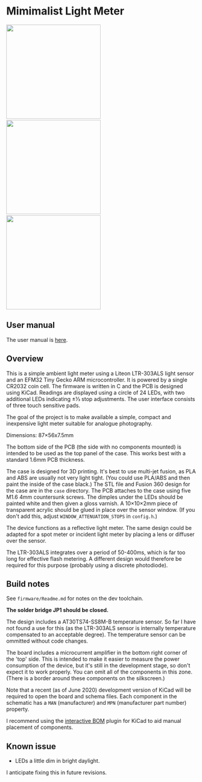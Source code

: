 # Mimimalist Light Meter

<img src="https://user-images.githubusercontent.com/120347/86258444-bf85a100-bbb2-11ea-91e5-7cb454e6880c.jpg" width="250px">  <img src="https://user-images.githubusercontent.com/120347/86258443-beed0a80-bbb2-11ea-8225-8dd4185c6486.jpg" width="250px">  <img src="https://user-images.githubusercontent.com/120347/86258426-ba285680-bbb2-11ea-8737-4603d1c740bd.jpg" width="250px">

## User manual

The user manual is [here](https://github.com/addrummond/mlm/tree/master/manual).

## Overview

This is a simple ambient light meter using a Liteon LTR-303ALS light sensor and
an EFM32 Tiny Gecko ARM microcontroller. It is powered by a single CR2032 coin cell.
The firmware is written in C and the PCB is designed using KiCad. Readings are
displayed using a circle of 24 LEDs, with two additional LEDs indicating ±⅓ stop
adjustments. The user interface consists of three touch sensitive pads.

The goal of the project is to make available a simple, compact and inexpensive
light meter suitable for analogue photography. 

Dimensions: 87×56x7.5mm

The bottom side of the PCB (the side with no components mounted) is intended to
be used as the top panel of the case. This works best with a standard 1.6mm PCB
thickness.

The case is designed for 3D printing. It's best to use multi-jet fusion, as PLA
and ABS are usually not very light tight. (You could use PLA/ABS and then paint
the inside of the case black.) The STL file and Fusion 360 design for the case
are in the `case` directory. The PCB attaches to the case using five M1.6 4mm
countersunk screws. The dimples under the LEDs should be painted white and then
given a gloss varnish. A 10×10×2mm piece of transparent acrylic should be glued
in place over the sensor window. (If you don't add this, adjust
`WINDOW_ATTENUATION_STOPS` in `config.h`.)

The device functions as a reflective light meter. The same design could be
adapted for a spot meter or incident light meter by placing a lens or diffuser
over the sensor.

The LTR-303ALS integrates over a period of 50-400ms, which is far too long for
effective flash metering. A different design would therefore be required for
this purpose (probably using a discrete photodiode).

## Build notes

See `firmware/Readme.md` for notes on the dev toolchain.

**The solder bridge JP1 should be closed.**

The design includes a AT30TS74-SS8M-B temperature sensor. So far I have not
found a use for this (as the LTR-303ALS sensor is internally temperature
compensated to an acceptable degree). The temperature sensor can be ommitted
without code changes.

The board includes a microcurrent amplifier in the bottom right corner of the
'top' side. This is intended to make it easier to measure the power consumption
of the device, but it's still in the development stage, so don't expect it to
work properly. You can omit all of the components in this zone. (There is a border around these components on the silkscreen.)

Note that a recent (as of June 2020) development version of KiCad will be
required to open the board and schema files. Each component in the schematic has
a `MAN` (manufacturer) and `MPN` (manufacturer part number) property.

I recommend using the [interactive BOM](https://github.com/openscopeproject/InteractiveHtmlBom) plugin for KiCad to aid manual placement of components.

## Known issue

* LEDs a little dim in bright daylight.

I anticipate fixing this in future revisions.
